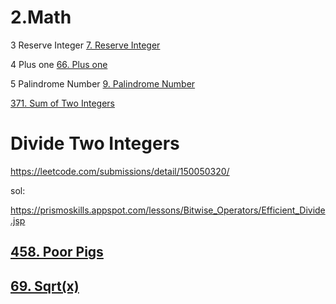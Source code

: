 # 2.Math

3 Reserve Integer
[7. Reserve Integer](/questions/ReverseInteger.md)

4 Plus one
[66. Plus one](/questions/PlusOne.md)

5 Palindrome Number
[9. Palindrome Number](/questions/PalindromeNumber.md)

[371. Sum of Two Integers](/questions/questions/SumofTwoIntegers.md)



# Divide Two Integers
https://leetcode.com/submissions/detail/150050320/



sol:

https://prismoskills.appspot.com/lessons/Bitwise_Operators/Efficient_Divide.jsp


## [458. Poor Pigs](/questions/PoorPigs.md)

## [69. Sqrt(x)](/questions/sqrt.md)

   
